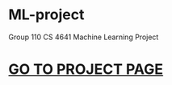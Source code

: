 # ML-project
Group 110 CS 4641 Machine Learning Project

# [GO TO PROJECT PAGE](https://dsoman24.github.io/ml-project/)
